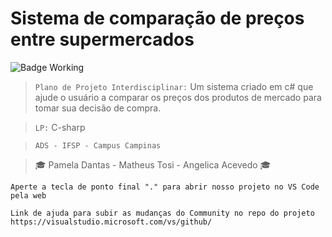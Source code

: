 <h1>Sistema de comparação de preços entre supermercados</h1>

![Badge Working](http://img.shields.io/static/v1?label=STATUS&message=%20WORKING&color=blue&style=for-the-badge)

> `Plano de Projeto Interdisciplinar:` Um sistema criado em c# que ajude o usuário a comparar os preços dos produtos de mercado para tomar sua decisão de compra.  

> `LP:` C-sharp

> `ADS - IFSP - Campus Campinas`

> :mortar_board: Pamela Dantas - Matheus Tosi - Angelica Acevedo :mortar_board:

```
Aperte a tecla de ponto final "." para abrir nosso projeto no VS Code pela web
```
```
Link de ajuda para subir as mudanças do Community no repo do projeto https://visualstudio.microsoft.com/vs/github/
```
